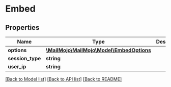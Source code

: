 # Embed

## Properties
Name | Type | Description | Notes
------------ | ------------- | ------------- | -------------
**options** | [**\MailMojo\MailMojo\Model\EmbedOptions**](EmbedOptions.md) |  | [optional] 
**session_type** | **string** |  | 
**user_ip** | **string** |  | 

[[Back to Model list]](../README.md#documentation-for-models) [[Back to API list]](../README.md#documentation-for-api-endpoints) [[Back to README]](../README.md)


